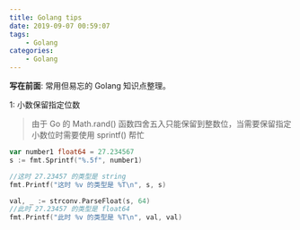 ```yaml
---
title: Golang tips
date: 2019-09-07 00:59:07
tags:
    - Golang
categories:
    - Golang
---
```


**写在前面**: 常用但易忘的 Golang 知识点整理。

<!--more-->

1: 小数保留指定位数

> 由于 Go 的 Math.rand() 函数四舍五入只能保留到整数位，当需要保留指定小数位时需要使用 sprintf() 帮忙

```go
var number1 float64 = 27.234567
s := fmt.Sprintf("%.5f", number1)

//这时 27.23457 的类型是 string
fmt.Printf("这时 %v 的类型是 %T\n", s, s)

val, _ := strconv.ParseFloat(s, 64)
//此时 27.23457 的类型是 float64
fmt.Printf("此时 %v 的类型是 %T\n", val, val)    
```
